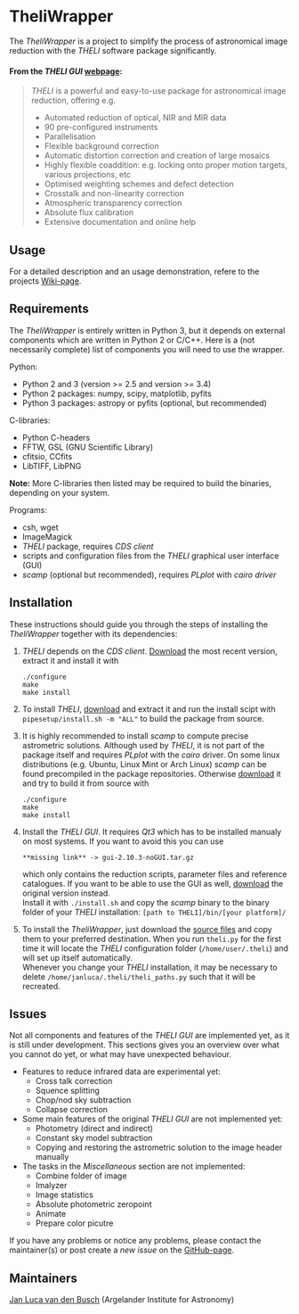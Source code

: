 # TheliWrapper

The *TheliWrapper* is a project to simplify the process of astronomical image
reduction with the *THELI* software package significantly.  


#### From the *THELI GUI* [webpage](https://www.astro.uni-bonn.de/theli/gui/index.html):

> *THELI* is a powerful and easy-to-use package for astronomical image reduction, offering e.g.
> * Automated reduction of optical, NIR and MIR data
> * 90 pre-configured instruments
> * Parallelisation
> * Flexible background correction
> * Automatic distortion correction and creation of large mosaics
> * Highly flexible coaddition: e.g. locking onto proper motion targets, various
    projections, etc
> * Optimised weighting schemes and defect detection
> * Crosstalk and non-linearity correction
> * Atmospheric transparency correction
> * Absolute flux calibration
> * Extensive documentation and online help


## Usage

For a detailed description and an usage demonstration, refere to the projects
[Wiki-page](https://github.com/jlvdb/TheliWrapper/wiki).


## Requirements

The *TheliWrapper* is entirely written in Python 3, but it depends on external
components which are written in Python 2 or C/C++. Here is a (not necessarily
complete) list of components you will need to use the wrapper.

Python:
* Python 2 and 3 (version >= 2.5 and version >= 3.4)
* Python 2 packages: numpy, scipy, matplotlib, pyfits
* Python 3 packages: astropy or pyfits (optional, but recommended)

C-libraries:
* Python C-headers
* FFTW, GSL (GNU Scientific Library)
* cfitsio, CCfits
* LibTIFF, LibPNG

**Note:** More C-libraries then listed may be required to build the binaries,
depending on your system.

Programs:
* csh, wget
* ImageMagick
* *THELI* package, requires *CDS client*
* scripts and configuration files from the *THELI* graphical user interface
  (GUI)
* *scamp* (optional but recommended), requires *PLplot* with *cairo driver*


## Installation

These instructions should guide you through the steps of installing the
*TheliWrapper* together with its dependencies:

1)  *THELI* depends on the *CDS client*.
    [Download](http://cdsarc.u-strasbg.fr/doc/cdsclient.html) the most recent
    version, extract it and install it with

        ./configure
        make
        make install

2)  To install *THELI*,
    [download](https://www.astro.uni-bonn.de/theli/gui/download.html) and
    extract it and run the install scipt with `pipesetup/install.sh -m "ALL"`
    to build the package from source.

3)  It is highly recommended to install *scamp* to compute precise astrometric
    solutions. Although used by *THELI*, it is not part of the package itself
    and requires *PLplot* with the *cairo* driver. On some linux distributions
    (e.g. Ubuntu, Linux Mint or Arch Linux) *scamp* can be found precompiled in
    the package repositories. Otherwise
    [download](https://www.astromatic.net/software/scamp) it and try to build
    it from source with

        ./configure
        make
        make install

4)  Install the *THELI GUI*. It requires *Qt3* which has to be installed manualy
    on most systems. If you want to avoid this you can use

        **missing link** -> gui-2.10.3-noGUI.tar.gz

    which only contains the reduction scripts, parameter files and reference
    catalogues. If you want to be able to use the GUI as well,
    [download](https://www.astro.uni-bonn.de/theli/gui/download.html) the
    original version instead.  
    Install it with `./install.sh` and copy the *scamp* binary to the binary
    folder of your *THELI* installation: `[path to THELI]/bin/[your platform]/`

5)  To install the *TheliWrapper*, just download the
    [source files](https://github.com/jlvdb/TheliWrapper) and copy them to your
    preferred destination. When you run `theli.py` for the first time it will
    locate the *THELI* configuration folder (`/home/user/.theli`) and will set
    up itself automatically.  
    Whenever you change your *THELI* installation, it may be necessary to delete
    `/home/janluca/.theli/theli_paths.py` such that it will be recreated.


## Issues

Not all components and features of the *THELI GUI* are implemented yet, as it
is still under development. This sections gives you an overview over what you
cannot do yet, or what may have unexpected behaviour.

* Features to reduce infrared data are experimental yet:
    * Cross talk correction
    * Squence splitting
    * Chop/nod sky subtraction
    * Collapse correction
* Some main features of the original *THELI GUI* are not implemented yet:
    * Photometry (direct and indirect)
    * Constant sky model subtraction
    * Copying and restoring the astrometric solution to the image header
      manually
* The tasks in the *Miscellaneous* section are not implemented:
    * Combine folder of image
    * Imalyzer
    * Image statistics
    * Absolute photometric zeropoint
    * Animate
    * Prepare color picutre

If you have any problems or notice any problems, please contact the maintainer(s)
or post create a *new issue* on the
[GitHub-page](https://github.com/jlvdb/TheliWrapper/issues).


## Maintainers

[Jan Luca van den Busch](https://github.com/jlvdb)
(Argelander Institute for Astronomy)
